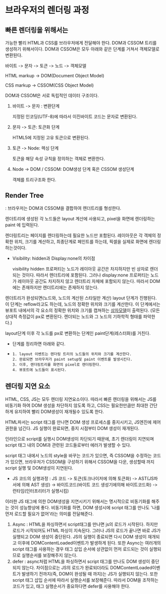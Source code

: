 # 브라우저의 렌더링 과정

## 빠른 렌더링을 위해서는

가능한 빨리 HTML과 CSS를 브라우저에게 전달해야 한다. DOM과 CSSOM 트리를 생성하기 위해서이다. DOM과 CSSOM은 모두 아래와 같은 단계를 거쳐서 객체모델로 변환된다.

바이트 -> 문자 -> 토큰 -> 노드 -> 객체모델

HTML markup -> DOM(Document Object Model)

CSS markup -> CSSOM(CSS Object Model)

DOM과 CSSOM은 서로 독립적인 데이터 구조이다.

1. 바이트 -> 문자 : 변환단계

   지정된 인코딩(UTF-8)에 따라서 이진바이트 코드는 문자로 변환된다.

2. 문자 -> 토큰: 토큰화 단계

   HTML5에 지정된 고유 토큰으로 변환된다.

3. 토큰 -> Node: 렉싱 단계

   토큰을 해당 속성 규칙을 정의하는 객체로 변환한다.

4. Node -> DOM / CSSOM: DOM생성 단계 혹은 CSSOM 생성단계

   객체를 트리구조화 한다.



## Render Tree

: 브라우저는 DOM과 CSSOM을 결합하여 렌더트리를 형성한다.

 렌더트리에 생성된 각 노드들은 layout 계산에 사용되고, pixel을 화면에 렌더링하는 paint 에 입력된다.

렌더링트리는 페이지를 렌더링하는데 필요한 노드만 포함된다. 레이아웃은 각 객체의 정확한 위치, 크기를 계산하고, 최종단계로 페인트를 하는데, 픽셀을 실제로 화면에 렌더링하는것이다.

* Visibility: hidden과 Display:none의 차이점 

  visibility hidden 프로퍼티는 노드가 레이아웃 공간은 차지하지만 빈 상자로 렌더되는 것이다. 따라서 렌더트리에 포함된다. 그러나 display:none 프로퍼티는 노드가 레이아웃 공간도 차지하지 않고 렌더트리 자체에 포함되지 않는다. 따라서 DOM 에는 존재하지만 렌더트리에는 존재하지 않는다.

렌더트리가 완성되면(노드와, 노드의 계산된 스타일만 계산) layout 단계가 진행된다. 이 단계는 reflow라고도 하는데, 노드의 정확한 위치와 크기를 계산한다. 이 단계에서는 뷰포트 내에서의 각 요소의 정확한 위치와 크기를 캡쳐하는 <u>상자모델</u>이 출력된다. (모든 상대적 측정값이 px로 변환된다. 렌더되는 노드와 그 노드의 기하학적 형태를 파악한다.)

layout단계 이후 각 노드를 px로 변환하는 단계인 paint단계(레스터화)를 거친다.

* 단계를 정리하면 아래와 같다.

* ```
  1. layout 이벤트는 렌더링 트리의 노드들의 위치와 크기를 계산한다.
  2. 완료되면 브라우저가 paint setup및 paint 이벤트를 발생시킨다.
  3. 이후, 렌더링트리를 화면의 pixel로 렌더링한다.
  4. 뷰포트에 노드들이 표시된다.
  ```



## 렌더링 지연 요소

HTML, CSS, JS는 모두 렌더링 지연요소이다. 따라서 빠른 렌더링을 위해서는 JS를 비동기화 하여 DOM 생성을 차단하지 않도록 하고, CSS는 필요한만큼만 최대한 간단하게 유지하여 빨리 DOM생성이 재개될수 있도록 한다. 

HTML파서는 script 태그를 만나면 DOM 생성 프로세스를 중지시키고, JS엔진에 제어 권한을 넘긴다. JS 실행이 완료되면, 중지 시점부터 DOM 생성이 재개된다. 

인라인으로 script를 실행시 DOM생성이 차단되기 때문에, 초기 렌더링이 지연되며 script 태그 내의 DOM과 관련된 코드들로부터 에러가 발생할 수 있다. 

script 태그 내에서 노드의 style을 바꾸는 코드가 있으면, 즉 CSSOM을 수정하는 코드가 있으면, 브라우저가 CSSOM을 구성하기 위해서 CSSOM을 다운, 생성할때 까지 script 실행 및 DOM생성이 지연된다.

* JS 코드의 실행과정 : JS 코드 -> 토큰(토크나이저에 의해 토큰화) -> AST(JS파서에 의해 AST 생성) -> 바이트코드(바이트 코드 생성기에의해 바이트코드화) -> 런타임(인터프리터가 실행시킴)

이러한 JS 태그에 의한 DOM생성을 지연시키기 위해서는 명시적으로 비동기화를 해주는 것이 성능향상에 좋다. 비동기화를 하면, DOM 생성시에 script 태그를 만나도 '나를 먼저 로드할 필요가 없어'라는 의미를 전달해준다.

1. Async : HTML을 파싱하면서 script태그를 만나면 js의 로드가 시작된다. 하지만 로드가 시작되어도 HTML 파싱이 지속된다. 그러나 JS의 로드가 끝나면 바로 JS가 실행되고 DOM 생성이 중단된다. JS의 실행이 종료되면 다시 DOM 생성이 재개되고 이후에 DOMContentLoaded이벤트가 발생하게 된다. 또한 Async는 여러개의 script 태그를 사용하는 경우 태그 삽입 순서에 상관없이 먼저 로드되는 것이 실행되므로 실행순서를 보장해주지 않는다.
2. defer : async처럼 HTML을 파싱하면서 script 태그를 만나도 DOM 생성이 중단되지 않는다. 차이점으로는 JS의 로드가 완료되더라도 DOMContentLoaded이벤트가 발생하기 전까지(즉, DOM이 완성될 때 까지)는 JS가 실행되지 않는다. 또한 script 태그 삽입 순서에 따라서 실행순서를 보장해준다. 따라서  DOM을 조작하는 코드가 있고, 태그 실행순서가 중요하다면 defer를 사용해야 한다.